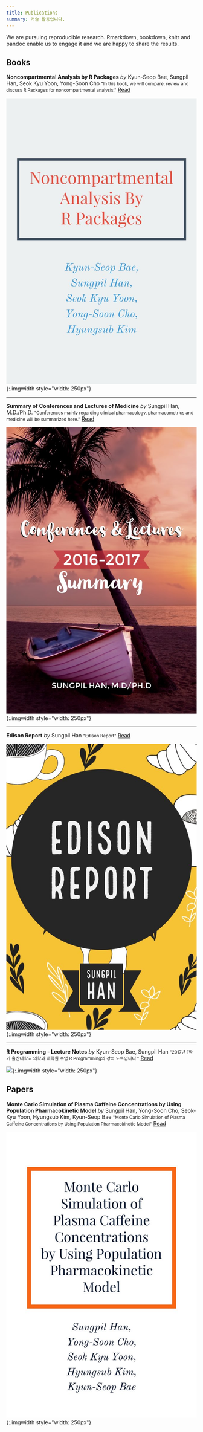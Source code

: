 ```yaml
---
title: Publications
summary: 저술 활동입니다.
---
```




We are pursuing reproducible research. Rmarkdown, bookdown, knitr and pandoc enable us to engage it and we are happy to share the results.

## Books

**Noncompartmental Analysis by R Packages** *by* Kyun-Seop Bae, Sungpil Han, Seok Kyu Yoon, Yong-Soon Cho <small>"In this book, we will compare, review and discuss R Packages for noncompartmental analysis."</small>  [<i class="fa fa-book" aria-hidden="true"></i>Read](https://asancpt.github.io/pkrBook)


![](/img/nca_cover.jpg){:.imgwidth style="width: 250px"}

---

**Summary of Conferences and Lectures of Medicine** *by* Sungpil Han, M.D./Ph.D. <small>"Conferences mainly regarding clinical pharmacology, pharmacometrics and medicine will be summarized here."</small>  [<i class="fa fa-book" aria-hidden="true"></i>Read](https://shanmdphd.github.io/conferences)


![](/img/conferences_cover.jpg){:.imgwidth style="width: 250px"}

---

**Edison Report** *by* Sungpil Han <small>"Edison Report"</small>  [<i class="fa fa-book" aria-hidden="true"></i>Read](https://asancpt.github.io/EdisonReport)


![](/img/edison_cover.jpg){:.imgwidth style="width: 250px"}

---

**R Programming - Lecture Notes** *by* Kyun-Seop Bae, Sungpil Han <small>"2017년 1학기 울산대학교 의학과 대학원 수업 R Programming의 강의 노트입니다."</small>  [<i class="fa fa-book" aria-hidden="true"></i>Read](https://asancpt.github.io/Rprogramming)


![](https://asancpt.github.io/Rprogramming/images/cover.jpg){:.imgwidth style="width: 250px"}


## Papers

**Monte Carlo Simulation of Plasma Caffeine Concentrations by Using Population Pharmacokinetic Model** *by* Sungpil Han, Yong-Soon Cho, Seok-Kyu Yoon, Hyungsub Kim, Kyun-Seop Bae <small>"Monte Carlo Simulation of Plasma Caffeine Concentrations by Using Population Pharmacokinetic Model"</small>  [<i class="fa fa-book" aria-hidden="true"></i>Read](https://asancpt.github.io/CaffeineEdison)


![](/img/caffeine_cover.jpg){:.imgwidth style="width: 250px"}

